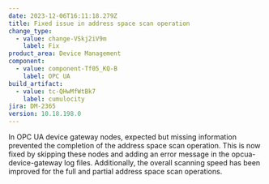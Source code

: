```yaml
---
date: 2023-12-06T16:11:18.279Z
title: Fixed issue in address space scan operation
change_type:
  - value: change-VSkj2iV9m
    label: Fix
product_area: Device Management
component:
  - value: component-Tf05_KQ-B
    label: OPC UA
build_artifact:
  - value: tc-QHwMfWtBk7
    label: cumulocity
jira: DM-2365
version: 10.18.198.0
---
```

In OPC UA device gateway nodes, expected but missing information prevented the completion of the address space scan operation. This is now fixed by skipping these nodes and adding an error message in the opcua-device-gateway log files.
Additionally, the overall scanning speed has been improved for the full and partial address space scan operations.
